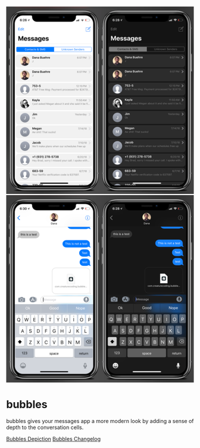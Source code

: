 ![bubbles](Repo_Assets/BubblesListView.png)
![bubbles](Repo_Assets/BubblesChatView.png)


# bubbles
bubbles gives your messages app a more modern look by adding a sense of depth to the conversation cells.

[Bubbles Depiction](https://creaturesurvive.github.io/repo/packages/bubbles/depiction/)
[Bubbles Changelog](https://creaturesurvive.github.io/repo/packages/bubbles/changelog/)
